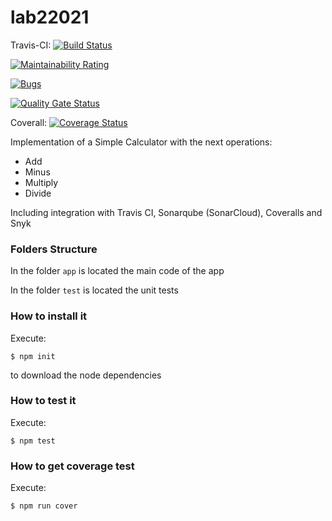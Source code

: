 # lab22021

Travis-CI: [![Build Status](https://travis-ci.org/juanDev-47/prueba.svg?branch=main)](https://travis-ci.org/juanDev-47/prueba)

[![Maintainability Rating](https://sonarcloud.io/api/project_badges/measure?project=juanDev-47_prueba&metric=sqale_rating)](https://sonarcloud.io/dashboard?id=juanDev-47_prueba)

[![Bugs](https://sonarcloud.io/api/project_badges/measure?project=juanDev-47_prueba&metric=bugs)](https://sonarcloud.io/dashboard?id=juanDev-47_prueba)

[![Quality Gate Status](https://sonarcloud.io/api/project_badges/measure?project=juanDev-47_prueba&metric=alert_status)](https://sonarcloud.io/dashboard?id=juanDev-47_prueba)

Coverall: [![Coverage Status](https://coveralls.io/repos/github/juanDev-47/prueba/badge.svg?branch=main)](https://coveralls.io/github/juanDev-47/prueba?branch=main)           

Implementation of a Simple Calculator with the next operations:

* Add
* Minus
* Multiply
* Divide

Including integration with Travis CI, Sonarqube (SonarCloud), Coveralls and Snyk

### Folders Structure

In the folder `app` is located the main code of the app

In the folder `test` is located the unit tests

### How to install it

Execute:

```shell
$ npm init
```
to download the node dependencies

### How to test it

Execute:

```shell
$ npm test
```

### How to get coverage test

Execute:

```shell
$ npm run cover
```
